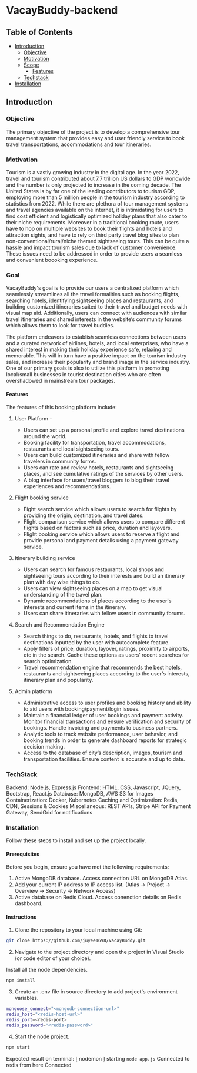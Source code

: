 # VacayBuddy-backend

## Table of Contents

- [Introduction](#introduction)
  - [Objective](#objective)
  - [Motivation](#motivation)
  - [Scope](#scope)
    - [Features](#features)
  - [Techstack](#techstack)
- [Installation](#installation)

## Introduction

### Objective

The primary objective of the project is to develop a comprehensive tour management system that provides easy and user friendly service to book travel transportations, accommodations and tour itineraries. 

### Motivation

Tourism is a vastly growing industry in the digital age. In the year 2022, travel and tourism contributed about 7.7 trillion US dollars to GDP worldwide and the number is only projected to increase in the coming decade. The United States is by far one of the leading contributors to tourism GDP, employing more than 5 million people in the tourism industry according to statistics from 2022. While there are plethora of tour management systems and travel agencies available on the internet, it is intimidating for users to find cost efficient and logistically optimized holiday plans that also cater to their niche requirements. Moreover in a traditional booking route, users have to hop on multiple websites to book their flights and hotels and attraction sights, and have to rely on third party travel blog sites to plan non-conventional/rural/niche themed sightseeing tours. This can be quite a hassle and impact tourism sales due to lack of customer convenience. These issues need to be addressed in order to provide users a seamless and convenient boooking experience. 

### Goal

VacayBuddy's goal is to provide our users a centralized platform which seamlessly streamlines all the travel formalities such as booking flights, searching hotels, identifying sightseeing places and restaurants, and building customized itineraries suited to their travel and budget needs with visual map aid. Additionally, users can connect with audiences with similar travel itineraries and shared interests in the website’s community forums which allows them to look for travel buddies. 

The platform endeavors to establish seamless connections between users and a curated network of airlines, hotels, and local enterprises, who have a shared interest in making their holiday experience safe, relaxing and memorable. This will in turn have a positive impact on the tourism industry sales, and increase their popularity and brand image in the service industry. One of our primary goals is also to utilize this platform in promoting local/small businesses in tourist destination cities who are often overshadowed in mainstream tour packages. 

#### Features

The features of this booking platform include:

1. User Platform - 
    - Users can set up a personal profile and explore travel destinations around the world. 
    - Booking facility for transportation, travel accommodations, restaurants and local sightseeing tours. 
    - Users can build customized itineraries and share with fellow travelers in community forms. 
    - Users can rate and review hotels, restaurants and sightseeing places, and see cumulative ratings of the services by other users.
    - A blog interface for users/travel bloggers to blog their travel experiences and recommendations. 

2. Flight booking service 

    - Fight search service which allows users to search for flights by providing the origin, destination, and travel dates. 
    - Flight comparison service which allows users to compare different flights based on factors such as price, duration and layovers.
    - Flight booking service which allows users to reserve a flight and provide personal and payment details using a payment gateway service. 

3. Itinerary building service
    - Users can search for famous restaurants, local shops and sightseeing tours according to their interests and build an itinerary plan with day wise things to do. 
    - Users can view sightseeing places on a map to get visual understanding of the travel plan. 
    - Dynamic recommendations of places according to the user's interests and current items in the itinerary. 
    - Users can share itineraries with fellow users in community forums.

4. Search and Recommendation Engine

    - Search things to do, restaurants, hotels, and flights to travel destinations inputted by the user with autocomplete feature.
    - Apply filters of price, duration, layover, ratings, proximity to airports, etc in the search.  Cache these options as users’ recent searches for search optimization.
    - Travel recommendation engine  that recommends the best hotels, restaurants and sightseeing places according to the user's interests, itinerary plan and popularity. 

5. Admin platform 

    - Administrative access to user profiles and booking history and ability to aid users with booking/payment/login issues. 
    - Maintain a financial ledger of user bookings and payment activity. Monitor financial transactions and ensure verification and security of bookings. Handle invoicing and payments to business partners.
    - Analytic tools to track website performance, user behavior, and booking trends in order to generate dashboard reports for strategic decision making.
    - Access to the database of city’s description, images, tourism and transportation facilities. Ensure content is accurate and up to date.

### TechStack

Backend: Node.js, Express.js
Frontend: HTML, CSS, Javascript, JQuery, Bootstrap, React.js
Database: MongoDB, AWS S3 for Images
Containerization: Docker, Kubernetes
Caching and Optimization: Redis, CDN, Sessions & Cookies
Miscellaneous: REST APIs, Stripe API for Payment Gateway, SendGrid for notifications


### Installation

Follow these steps to install and set up the project locally.

#### Prerequisites

Before you begin, ensure you have met the following requirements:

1. Active MongoDB database. Access connection URL on MongoDB Atlas.
2. Add your current IP address to IP access list. (Atlas -> Project -> Overview -> Security -> Network Access)
3. Active database on Redis Cloud. Access conenction details on Redis dashboard.


#### Instructions

1. Clone the repository to your local machine using Git:

```bash
git clone https://github.com/juyee1698/VacayBuddy.git
```

2. Navigate to the project directory and open the project in Visual Studio (or code editor of your choice). 

Install all the node dependencies. 
```bash
npm install
```

3. Create an .env file in source directory to add project's environment variables.

```bash
mongoose_connect="<mongodb-connection-url>"
redis_host="<redis-host-url>"
redis_port=<redis-port>
redis_password="<redis-password>"
```

4. Start the node project. 

```bash
npm start
```

Expected result on terminal:
[ nodemon ] starting `node app.js`
Connected to redis from here
Connected